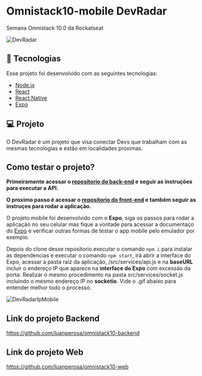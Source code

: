 # Omnistack10-mobile DevRadar
Semana Omnistack 10.0 da Rockatseat

![DevRadar](https://user-images.githubusercontent.com/50602816/72694291-45d18d80-3b13-11ea-8eca-866783a6b6f1.gif)

## :rocket: Tecnologias

Esse projeto foi desenvolvido com as seguintes tecnologias:

- [Node.js](https://nodejs.org/en/)
- [React](https://reactjs.org)
- [React Native](https://facebook.github.io/react-native/)
- [Expo](https://expo.io/)

## 💻 Projeto

O DevRadar é um projeto que visa conectar Devs que trabalham com as mesmas tecnologias e estão em localidades proximas.

## Como testar o projeto?

<strong>Primeiramente acessar o [repositorio do back-end](https://github.com/luanperosa/omnistack10-backend) e seguir as instruções para executar a API.</strong>

<strong>O proximo passo é acessar o [repositorio do front-end](https://github.com/luanperosa/omnistack10-web) e também seguir as instruçes para rodar a aplicação.</strong>

O projeto mobile foi desenvolvido com o <strong>Expo</strong>, siga os passos para rodar a aplicação no seu celular mas fique a vontade para acessar a documentaço do [Expo](https://expo.io) e verificar outras formas de testar o app mobile pelo emulador por exemplo. 

Depois do clone desse repositorio executar o comando `npm i` para instalar as dependencias e executar o comando `npm start`, irá abrir a interface do Expo, acessar a pasta raiz da aplicação, /src/services/api.js e na <strong>baseURL</strong> incluir o endereço IP que aparece na <strong>interface do Expo</strong> com excessão da porta. Realizar o mesmo procedimento na pasta src/services/socket.js incluindo o mesmo endereço IP no <strong>socketio</strong>. Vide o .gif abaixo para entender melhor todo o processo. 

![DevRadarIpMobile](https://user-images.githubusercontent.com/50602816/72694246-1b7fd000-3b13-11ea-8983-877695173b9b.gif)

## Link do projeto Backend

https://github.com/luanperosa/omnistack10-backend


## Link do projeto Web

https://github.com/luanperosa/omnistack10-web
